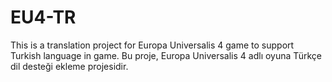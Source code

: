 # EU4-TR
This is a translation project for Europa Universalis 4 game to support Turkish language in game.
Bu proje, Europa Universalis 4 adlı oyuna Türkçe dil desteği ekleme projesidir.
